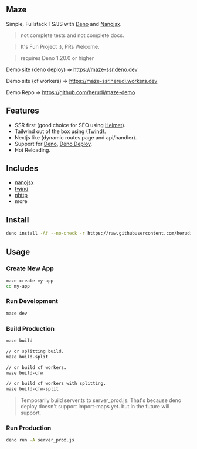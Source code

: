 ## Maze

Simple, Fullstack TS/JS with [Deno](https://deno.land/) and
[Nanojsx](https://nanojsx.io/).

> not complete tests and not complete docs.

> It's Fun Project :), PRs Welcome.

> requires Deno 1.20.0 or higher

Demo site (deno deploy) => https://maze-ssr.deno.dev

Demo site (cf workers) => https://maze-ssr.herudi.workers.dev

Demo Repo => https://github.com/herudi/maze-demo

## Features

- SSR first (good choice for SEO using
  [Helmet](https://nanojsx.io/components.html#helmet)).
- Tailwind out of the box using ([Twind](https://twind.dev/)).
- Nextjs like (dynamic routes page and api/handler).
- Support for [Deno](https://deno.land), [Deno Deploy](https://deno.com/deploy).
- Hot Reloading.

## Includes

- [nanojsx](https://nanojsx.io/)
- [twind](https://twind.dev/)
- [nhttp](https://nhttp.deno.dev)
- more

## Install

```bash
deno install -Af --no-check -r https://raw.githubusercontent.com/herudi/maze/master/maze.ts
```

## Usage

### Create New App

```bash
maze create my-app
cd my-app
```

### Run Development

```bash
maze dev
```

### Build Production

```bash
maze build

// or splitting build.
maze build-split

// or build cf workers.
maze build-cfw

// or build cf workers with splitting.
maze build-cfw-split
```

> Temporarily build server.ts to server_prod.js. That's because deno deploy
> doesn't support import-maps yet. but in the future will support.

### Run Production

```bash
deno run -A server_prod.js
```

